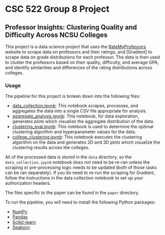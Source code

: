 # CSC 522 Group 8 Project

## Professor Insights: Clustering Quality and Difficulty Across NCSU Colleges

This project is a data science project that uses the [RateMyProfessors](https://www.ratemyprofessors.com/) website to scrape data on professors and their ratings, and [Gradient] to scrape data on grade distributions for each professor. The data is then used to cluster the professors based on their quality, difficulty, and average GPA, and identify similarities and differences of the rating distributions across colleges.

### Usage

The pipeline for this project is broken down into the following files:
- [data_collection.ipynb](data_collection.ipynb): This notebook scrapes, processes, and aggregates the data into a single CSV file appropriate for analysis.
- [aggregate_analysis.ipynb](aggregate_analysis.ipynb): This notebook, for data exploration, generates plots which visualize the aggregate distribution of the data.
- [clustering_eval.ipynb](clustering_eval.ipynb): This notebook is used to determine the optimal clustering algorithm and hyperparameter values for the data.
- [college_clustering.ipynb](college_clustering.ipynb): This notebook executes the clustering algorithm on the data and generates 2D and 3D plots which visualize the clustering results across the colleges.

All of the processed data is stored in the `data` directory, so the `data_collection.ipynb` notebook does not need to be re-ran unless the scraping or pre-processing logic needs to be updated (both of those tasks can be ran separately). If you do need to re-run the scraping for Gradient, follow the instructions in the data collection notebook to set up your authorization headers.

The files specific to the paper can be found in the `paper` directory.

To run the pipeline, you will need to install the following Python packages:

- [NumPy](https://numpy.org/)
- [Pandas](https://pandas.pydata.org/)
- [Scikit-learn](https://scikit-learn.org/)
- [Seaborn](https://seaborn.pydata.org/)

